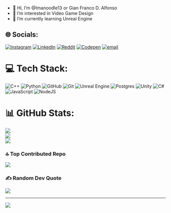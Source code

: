 - 👋 Hi, I’m @Imanoodle13 or Gian Franco D. Alfonso
- 👀 I’m interested in Video Game Design
- 🌱 I’m currently learning Unreal Engine


## 🌐 Socials:
[![Instagram](https://img.shields.io/badge/Instagram-%23E4405F.svg?logo=Instagram&logoColor=white)](https://instagram.com/imanoodle143) 
[![LinkedIn](https://img.shields.io/badge/LinkedIn-%230077B5.svg?logo=linkedin&logoColor=white)](https://www.linkedin.com/in/gian-franco-alfonso-5a90a0222/) 
[![Reddit](https://img.shields.io/badge/Reddit-%23FF4500.svg?logo=Reddit&logoColor=white)](https://www.reddit.com/user/Imanoodle143/) 
[![Codepen](https://img.shields.io/badge/Codepen-000000?logo=codepen&logoColor=white)](https://codepen.io/your-work) 
[![email](https://img.shields.io/badge/Email-D14836?logo=gmail&logoColor=white)](mailto:alfonsogian225@gmail.com) 

# 💻 Tech Stack:
![C++](https://img.shields.io/badge/c++-%2300599C.svg?style=for-the-badge&logo=c%2B%2B&logoColor=white) 
![Python](https://img.shields.io/badge/python-3670A0?style=for-the-badge&logo=python&logoColor=ffdd54) 
![GitHub](https://img.shields.io/badge/github-%23121011.svg?style=for-the-badge&logo=github&logoColor=white) 
![Git](https://img.shields.io/badge/git-%23F05033.svg?style=for-the-badge&logo=git&logoColor=white) 
![Unreal Engine](https://img.shields.io/badge/unrealengine-%23313131.svg?style=for-the-badge&logo=unrealengine&logoColor=white) 
![Postgres](https://img.shields.io/badge/postgres-%23316192.svg?style=for-the-badge&logo=postgresql&logoColor=white) 
![Unity](https://img.shields.io/badge/unity-%23000000.svg?style=for-the-badge&logo=unity&logoColor=white) 
![C#](https://img.shields.io/badge/c%23-%23239120.svg?style=for-the-badge&logo=csharp&logoColor=white) 
![JavaScript](https://img.shields.io/badge/javascript-%23323330.svg?style=for-the-badge&logo=javascript&logoColor=%23F7DF1E) 
![NodeJS](https://img.shields.io/badge/node.js-6DA55F?style=for-the-badge&logo=node.js&logoColor=white)

# 📊 GitHub Stats:
![](https://github-readme-stats.vercel.app/api?username=Imanoodle13&theme=blue-green&hide_border=false&include_all_commits=true&count_private=true)<br/>
![](https://nirzak-streak-stats.vercel.app/?user=Imanoodle13&theme=blue-green&hide_border=false)<br/>
![](https://github-readme-stats.vercel.app/api/top-langs/?username=Imanoodle13&theme=blue-green&hide_border=false&include_all_commits=true&count_private=true&layout=compact)

### 🔝 Top Contributed Repo
![](https://github-contributor-stats.vercel.app/api?username=Imanoodle13&limit=5&theme=blue-green&combine_all_yearly_contributions=true)

### ✍️ Random Dev Quote
![](https://quotes-github-readme.vercel.app/api?type=vetical&theme=merko)

---
[![](https://visitcount.itsvg.in/api?id=Imanoodle13&icon=2&color=6)](https://visitcount.itsvg.in)

<!-- Proudly created with GPRM ( https://gprm.itsvg.in ) -->
